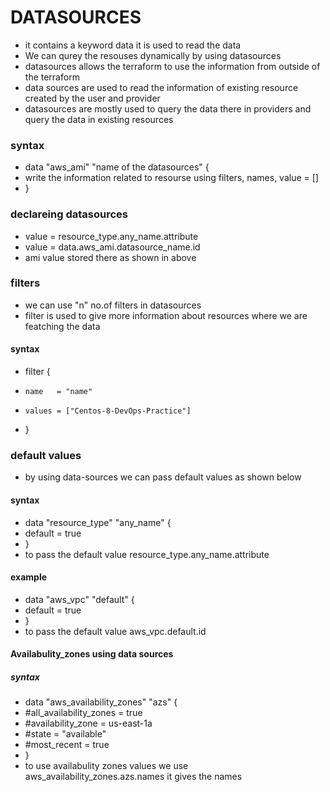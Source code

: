 # DATASOURCES
* it contains a keyword data it is used to read the data 
* We can qurey the resouses dynamically by using datasources
* datasources allows the terraform to use the information from outside of the terraform
* data sources are used to read the information of existing resource created by the user and provider 
* datasources are mostly used to query the data there in providers and query the data in existing resources 
### syntax
* data "aws_ami" "name of the datasources" {
* write the information related to resourse  using filters, names, value = [] 
* }
### declareing datasources
* value = resource_type.any_name.attribute
* value = data.aws_ami.datasource_name.id
* ami value stored there as shown in above

### filters
* we can use "n" no.of filters in datasources
* filter is used to give more information about resources where we are featching the data
#### syntax
* filter {
*     name   = "name"
*     values = ["Centos-8-DevOps-Practice"]
* }

### default values
* by using data-sources we can pass default values as shown below
#### syntax
* data "resource_type" "any_name" {
*    default = true
* }
* to pass the default value resource_type.any_name.attribute
#### example
* data "aws_vpc" "default" {
*    default = true
* }
* to pass the default value aws_vpc.default.id

#### Availabulity_zones using data sources
##### syntax
* data "aws_availability_zones" "azs" {
*  #all_availability_zones = true
*  #availability_zone = us-east-1a
*  #state = "available"
*  #most_recent = true
* }
* to use availabulity zones values we use aws_availability_zones.azs.names it gives the names 